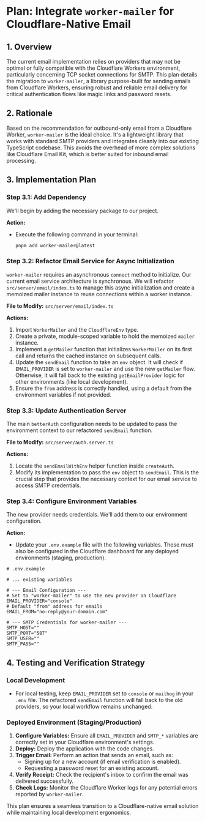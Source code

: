 # Plan: Integrate `worker-mailer` for Cloudflare-Native Email

## 1. Overview

The current email implementation relies on providers that may not be optimal or fully compatible with the Cloudflare Workers environment, particularly concerning TCP socket connections for SMTP. This plan details the migration to `worker-mailer`, a library purpose-built for sending emails from Cloudflare Workers, ensuring robust and reliable email delivery for critical authentication flows like magic links and password resets.

## 2. Rationale

Based on the recommendation for outbound-only email from a Cloudflare Worker, `worker-mailer` is the ideal choice. It's a lightweight library that works with standard SMTP providers and integrates cleanly into our existing TypeScript codebase. This avoids the overhead of more complex solutions like Cloudflare Email Kit, which is better suited for inbound email processing.

## 3. Implementation Plan

### Step 3.1: Add Dependency

We'll begin by adding the necessary package to our project.

**Action:**
- Execute the following command in your terminal:
  ```bash
  pnpm add worker-mailer@latest
  ```

### Step 3.2: Refactor Email Service for Async Initialization

`worker-mailer` requires an asynchronous `connect` method to initialize. Our current email service architecture is synchronous. We will refactor `src/server/email/index.ts` to manage this async initialization and create a memoized mailer instance to reuse connections within a worker instance.

**File to Modify:** `src/server/email/index.ts`

**Actions:**
1.  Import `WorkerMailer` and the `CloudflareEnv` type.
2.  Create a private, module-scoped variable to hold the memoized `mailer` instance.
3.  Implement a `getMailer` function that initializes `WorkerMailer` on its first call and returns the cached instance on subsequent calls.
4.  Update the `sendEmail` function to take an `env` object. It will check if `EMAIL_PROVIDER` is set to `worker-mailer` and use the new `getMailer` flow. Otherwise, it will fall back to the existing `getEmailProvider` logic for other environments (like local development).
5.  Ensure the `from` address is correctly handled, using a default from the environment variables if not provided.

### Step 3.3: Update Authentication Server

The main `betterAuth` configuration needs to be updated to pass the environment context to our refactored `sendEmail` function.

**File to Modify:** `src/server/auth.server.ts`

**Actions:**
1.  Locate the `sendEmailWithEnv` helper function inside `createAuth`.
2.  Modify its implementation to pass the `env` object to `sendEmail`. This is the crucial step that provides the necessary context for our email service to access SMTP credentials.

### Step 3.4: Configure Environment Variables

The new provider needs credentials. We'll add them to our environment configuration.

**Action:**
- Update your `.env.example` file with the following variables. These must also be configured in the Cloudflare dashboard for any deployed environments (staging, production).

```dotenv
# .env.example

# ... existing variables

# --- Email Configuration ---
# Set to "worker-mailer" to use the new provider on Cloudflare
EMAIL_PROVIDER="console"
# Default "from" address for emails
EMAIL_FROM="no-reply@your-domain.com"

# --- SMTP Credentials for worker-mailer ---
SMTP_HOST=""
SMTP_PORT="587"
SMTP_USER=""
SMTP_PASS=""
```

## 4. Testing and Verification Strategy

### Local Development
- For local testing, keep `EMAIL_PROVIDER` set to `console` or `mailhog` in your `.env` file. The refactored `sendEmail` function will fall back to the old providers, so your local workflow remains unchanged.

### Deployed Environment (Staging/Production)
1.  **Configure Variables:** Ensure all `EMAIL_PROVIDER` and `SMTP_*` variables are correctly set in your Cloudflare environment's settings.
2.  **Deploy:** Deploy the application with the code changes.
3.  **Trigger Email:** Perform an action that sends an email, such as:
    - Signing up for a new account (if email verification is enabled).
    - Requesting a password reset for an existing account.
4.  **Verify Receipt:** Check the recipient's inbox to confirm the email was delivered successfully.
5.  **Check Logs:** Monitor the Cloudflare Worker logs for any potential errors reported by `worker-mailer`.

This plan ensures a seamless transition to a Cloudflare-native email solution while maintaining local development ergonomics. 